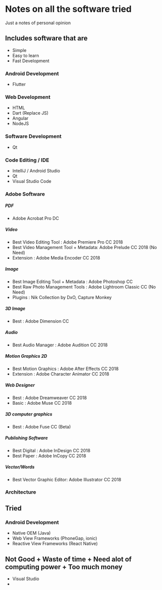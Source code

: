 # Notes on all the software tried
Just a notes of personal opinion

## Includes software that are
- Simple
- Easy to learn
- Fast Development

### Android Development
- Flutter

### Web Development
- HTML
- Dart (Replace JS)
- Angular
- NodeJS

### Software Development
- Qt

### Code Editing / IDE
- IntelliJ / Android Studio
- Qt
- Visual Studio Code


### Adobe Software
##### PDF
- Adobe Acrobat Pro DC

##### Video
- Best Video Editing Tool : Adobe Premiere Pro CC 2018
- Best Video Management Tool + Metadata: Adobe Prelude CC 2018 (No Need)
- Extension : Adobe Media Encoder CC 2018

##### Image
- Best Image Editing Tool + Metadata : Adobe Photoshop CC
- Best Raw Photo Management Tools : Adobe Lightroom Classic CC (No Need)
- Plugins : Nik Collection by DxO, Capture Monkey

##### 3D Image
- Best : Adobe Dimension CC

##### Audio
- Best Audio Manager : Adobe Audition CC 2018

##### Motion Graphics 2D
- Best Motion Graphics : Adobe After Effects CC 2018
- Extension : Adobe Character Animator CC 2018

##### Web Designer
- Best : Adobe Dreamweaver CC 2018
- Basic : Adobe Muse CC 2018

##### 3D computer graphics
- Best : Adobe Fuse CC (Beta)

##### Publishing Software
- Best Digital : Adobe InDesign CC 2018
- Best Paper : Adobe InCopy CC 2018

##### Vector/Words
- Best Vector Graphic Editor: Adobe Illustrator CC 2018


### Architecture


### 


## Tried
### Android Development
- Native OEM (Java)
- Web View Frameworks (PhoneGap, ionic)
- Reactive View Frameworks (React Native)

## Not Good + Waste of time + Need alot of computing power + Too much money
- Visual Studio
- 

